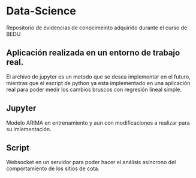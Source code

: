 # Data-Science
 Repositorio de evidencias de conocimeinto adquirido durante el curso de BEDU
 ## Aplicación realizada en un entorno de trabajo real.
 El archivo de jupyter es un metodo que se desea implementar en el futuro, mientras que el escript de python ya esta implementado en una aplicación real para poder medir los cambios bruscos con regresión lineal simple. 

 ## Jupyter
Modelo ARIMA en entrenamiento y aun con modificaciones a realizar para su imlementación.

## Script
Websocket en un servidor para poder hacer el análisis asíncrono del comportamiento de los sitios de cota.